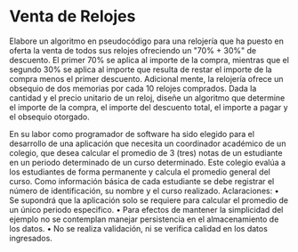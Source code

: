 # Venta de Relojes

Elabore un algoritmo en pseudocódigo para una relojería que ha puesto en oferta la venta de todos sus relojes ofreciendo un "70% + 30%" de descuento. El primer 70% se aplica al importe de la compra, mientras que el segundo 30% se aplica al importe que resulta de restar el importe de la compra menos el primer descuento. Adicional mente, la relojería ofrece un obsequio de dos memorias por cada 10 relojes comprados. Dada la cantidad y el precio unitario de un reloj, diseñe un algoritmo que determine el importe de la compra, el importe del descuento total, el importe a pagar y el obsequio otorgado.

En su labor como programador de software ha sido elegido para el desarrollo de una aplicación que necesita un coordinador académico de un colegio, que desea calcular el promedio de 3 (tres) notas de un estudiante en un periodo determinado de un curso determinado. Este colegio evalúa a los estudiantes de forma permanente y calcula el promedio general del curso. Como información básica de cada estudiante se debe registrar el número de identificación, su nombre y el curso realizado.
Aclaraciones:
• Se supondrá que la aplicación solo se requiere para calcular el promedio de un único periodo especifico.
• Para efectos de mantener la simplicidad del ejemplo no se contemplan manejar persistencia en el almacenamiento de los datos.
• No se realiza validación, ni se verifica calidad en los datos ingresados.
